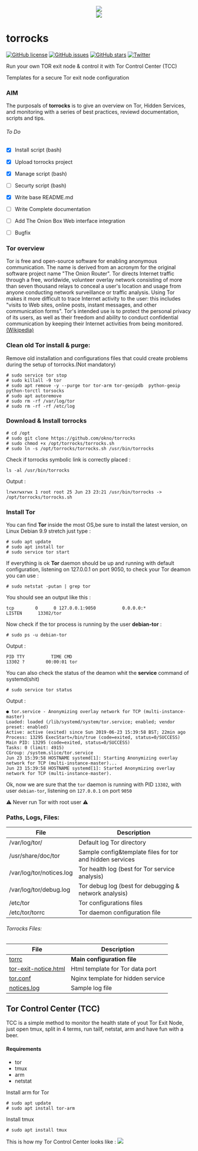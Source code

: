 <p align="center">
<a href="https://www.torproject.org/" target="_blank"><img src="https://2019.www.torproject.org/images/tor-logo.png" /></a><br />
<img src="https://raw.githubusercontent.com/okno/torrocks/master/torrocks.screenshot.png" />
</p>

# torrocks 

[![GitHub license](https://img.shields.io/github/license/okno/torrocks.svg)](https://github.com/okno/torrocks/blob/master/LICENSE) [![GitHub issues](https://img.shields.io/github/issues/okno/torrocks.svg)](https://github.com/okno/torrocks/issues) [![GitHub stars](https://img.shields.io/github/stars/okno/torrocks.svg)](https://github.com/okno/torrocks/stargazers) [![Twitter](https://img.shields.io/twitter/url/https/github.com/okno/torrocks.svg?style=social)](https://twitter.com/intent/tweet?text=Wow:&url=https%3A%2F%2Fgithub.com%2Fokno%2Ftorrocks)

Run your own TOR exit node & control it with Tor Control Center (TCC)

Templates for a secure Tor exit node configuration

### AIM

The purposals of **torrocks** is to give an overview on Tor, Hidden Services, and monitoring with a series of best practices, reviewd documentation, scripts and tips.

###### To Do

- [x] Install script (bash)
- [x] Upload torrocks project 
- [x] Manage script (bash)
- [ ] Securty script (bash)
- [x] Write base README.md
- [ ] Write Complete documentation
- [ ] Add The Onion Box Web interface integration
- [ ] Bugfix


### Tor overview
Tor is free and open-source software for enabling anonymous communication. The name is derived from an acronym for the original software project name "The Onion Router". Tor directs Internet traffic through a free, worldwide, volunteer overlay network consisting of more than seven thousand relays to conceal a user's location and usage from anyone conducting network surveillance or traffic analysis. Using Tor makes it more difficult to trace Internet activity to the user: this includes "visits to Web sites, online posts, instant messages, and other communication forms". Tor's intended use is to protect the personal privacy of its users, as well as their freedom and ability to conduct confidential communication by keeping their Internet activities from being monitored. [(Wikipedia)](https://en.wikipedia.org/wiki/Tor_(anonymity_network))

### Clean old Tor install & purge:
Remove old installation and configurations files that could create problems during the setup of torrocks.(Not mandatory)

    # sudo service tor stop
    # sudo killall -9 tor
    # sudo apt remove -y --purge tor tor-arm tor-geoipdb  python-geoip python-torctl torsocks
    # sudo apt autoremove 
    # sudo rm -rf /var/log/tor
    # sudo rm -rf -rf /etc/log

### Download & Install torrocks
    
    # cd /opt
    # sudo git clone https://github.com/okno/torrocks
    # sudo chmod +x /opt/torrocks/torrocks.sh
    # sudo ln -s /opt/torrocks/torrocks.sh /usr/bin/torrocks
    
Check if torrocks symbolic link is correctly placed : 

    ls -al /usr/bin/torrocks 
    
Output : 

    lrwxrwxrwx 1 root root 25 Jun 23 23:21 /usr/bin/torrocks -> /opt/torrocks/torrocks.sh
    
### Install Tor

You can find **Tor** inside the most OS,be sure to install the latest version, on Linux Debian 9.9 stretch  just type : 

    # sudo apt update 
    # sudo apt install tor
    # sudo service tor start
    
If everything is ok **Tor** daemon should be up and running with default configuration, listening on 127.0.0.1 on port 9050, to check your Tor deamon you can use : 

    # sudo netstat -putan | grep tor
    
You should see an output like this : 

    tcp        0      0 127.0.0.1:9050          0.0.0.0:*               LISTEN      13302/tor
    
Now check if the tor process is running by the user **debian-tor** : 

    # sudo ps -u debian-tor
    
Output : 

    PID TTY          TIME CMD
    13302 ?        00:00:01 tor
    
You can also check the status of the deamon whit the **service** command of systemd(shit)

    # sudo service tor status
    
Output : 

    ● tor.service - Anonymizing overlay network for TCP (multi-instance-master)
    Loaded: loaded (/lib/systemd/system/tor.service; enabled; vendor preset: enabled)
    Active: active (exited) since Sun 2019-06-23 15:39:58 BST; 22min ago
    Process: 13295 ExecStart=/bin/true (code=exited, status=0/SUCCESS)
    Main PID: 13295 (code=exited, status=0/SUCCESS)
    Tasks: 0 (limit: 4915)
    CGroup: /system.slice/tor.service
    Jun 23 15:39:58 HOSTNAME systemd[1]: Starting Anonymizing overlay network for TCP (multi-instance-master)...
    Jun 23 15:39:58 HOSTNAME systemd[1]: Started Anonymizing overlay network for TCP (multi-instance-master).

Ok, now we are sure that the `tor` daemon is running with PID `13302`, with user `debian-tor`, listening on `127.0.0.1` on port `9050`

 :warning: Never run Tor with root user :warning:

### Paths, Logs, Files: 
File  | Description
------------- | -------------
/var/log/tor/ | Default log Tor directory
/usr/share/doc/tor | Sample config&template files for tor and hidden services
/var/log/tor/notices.log | Tor health log (best for Tor service analysis)
/var/log/tor/debug.log | Tor debug log (best for debugging & network analysis)
/etc/tor | Tor configurations files
/etc/tor/torrc | Tor daemon configuration file

###### Torrocks Files:
File  | Description
------------- | -------------
[torrc](https://github.com/okno/torrocks/blob/master/torrc)  | **Main configuration file**
[tor-exit-notice.html](https://github.com/okno/torrocks/blob/master/tor-exit-notice.html) | Html template for Tor data port
[tor.conf](https://github.com/okno/torrocks/blob/master/tor.conf) | Nginx template for hidden service
[notices.log](https://github.com/okno/torrocks/blob/master/notices.log) | Sample log file

## Tor Control Center (TCC)

TCC is a simple method to monitor the health state of yout Tor Exit Node, just open tmux, split in 4 terms, run tailf, netstat, arm and have fun with a beer.

#### Requirements 

* tor
* tmux 
* arm 
* netstat 

Install arm for Tor

    # sudo apt update
    # sudo apt install tor-arm
    
Install tmux 

    # sudo apt install tmux 

This is how my Tor Control Center looks like : 
![](https://raw.githubusercontent.com/okno/torrocks/master/torrocks.png)
